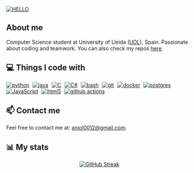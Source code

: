[![HELLO](https://readme-typing-svg.herokuapp.com?font=Roboto&weight=1500&size=30&pause=1000&color=F7F7F7&background=5CFF3200&repeat=false&random=false&width=435&lines=Hey%2C+it's+Aniol0012)](https://github.com/Aniol0012)

## About me

Computer Science student at University of Lleida ([UDL](https://udl.cat)), Spain. Passionate about coding and teamwork. You can also check my repos [here](https://github.com/Aniol0012?tab=repositories).

## 💻 Things I code with

<p>
  <a href="https://www.python.org" target="_blank" style="margin-right: 5px;"><img alt="python" src="https://img.shields.io/badge/-Python-3670A0?style=flat&logo=python&logoColor=ffdd54" /></a>
  <a href="https://www.java.com" target="_blank" style="margin-right: 5px;"><img alt="java" src="https://img.shields.io/badge/-Java-ED8B00?style=flat&logo=openjdk&logoColor=white" /></a>
  <a href="https://www.gnu.org/software/gnu-c-manual/gnu-c-manual.html" target="_blank" style="margin-right: 5px;"><img alt="C" src="https://img.shields.io/badge/C-00599C?style=flat&logo=c&logoColor=white" /></a>
  <a href="https://learn.microsoft.com/en-us/dotnet/csharp/" target="_blank" style="margin-right: 5px;"><img alt="C#" src="https://img.shields.io/badge/C%23-239120?style=flat&logo=c-sharp&logoColor=white" /></a>
  <a href="https://www.gnu.org/software/bash/manual/bash.html" target="_blank" style="margin-right: 5px;"><img alt="bash" src="https://img.shields.io/badge/-Bash_script-%23121011.svg?style=flat&logo=gnu-bash&logoColor=white" /></a>
  <a href="https://git-scm.com/" target="_blank" style="margin-right: 5px;"><img alt="git" src="https://img.shields.io/badge/-Git-F05032?style=flat&logo=git&logoColor=white" /></a>
  <a href="https://www.docker.com/" target="_blank" style="margin-right: 5px;"><img alt="docker" src="https://img.shields.io/badge/-Docker-46a2f1?style=flat&logo=docker&logoColor=white" /></a>
  <a href="https://www.postgresql.org/" target="_blank" style="margin-right: 5px;"><img alt="postgres" src="https://img.shields.io/badge/-Postgres-%23316192.svg?style=flat&logo=postgresql&logoColor=white" /></a>
  <a href="https://developer.mozilla.org/en-US/docs/Web/JavaScript" target="_blank" style="margin-right: 5px;"><img alt="JavaScript" src="https://img.shields.io/badge/-JavaScript-FCAA00?style=flat&logo=JavaScript&logoColor=white" /></a>
  <a href="https://developer.mozilla.org/en-US/docs/Glossary/HTML5" target="_blank" style="margin-right: 5px;"><img alt="html5" src="https://img.shields.io/badge/-HTML5-E34F26?style=flat&logo=html5&logoColor=white" /></a>
  <a href="https://docs.github.com/en/actions" target="_blank"><img alt="github actions" src="https://img.shields.io/badge/-Github_Actions-2088FF?style=flat&logo=github-actions&logoColor=white" /></a>
</p>


## 📫 Contact me

Feel free to contact me at: [aniol0012@gmail.com](mailto:aniol0012@gmail.com).


## 📊 My stats
<p align="center">
  <a href="https://git.io/streak-stats">
    <img src="http://github-readme-streak-stats.herokuapp.com?user=Aniol0012&theme=javascript-dark&mode=weekly&card_width=600" alt="GitHub Streak" />
  </a>
</p>
